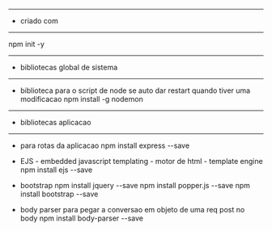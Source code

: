 --- ---------------------------------------------------
- criado com
--- ---------------------------------------------------
npm init -y

--- ---------------------------------------------------
- bibliotecas global de sistema
--- ---------------------------------------------------
- biblioteca para o script de node se auto dar restart quando tiver uma modificacao
 npm install -g nodemon 
 
 --- ---------------------------------------------------
 - bibliotecas aplicacao
 --- ---------------------------------------------------

- para rotas da aplicacao
npm install express --save

- EJS - embedded javascript templating -  motor de html - template engine
npm install ejs --save

- bootstrap
npm install jquery --save
npm install popper.js --save
npm install bootstrap --save

- body parser para pegar a conversao em objeto de uma req post no body
npm install body-parser --save

